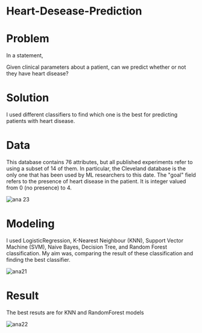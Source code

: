 # Heart-Desease-Prediction



# Problem

In a statement,

Given clinical parameters about a patient, can we predict whether or not they have heart disease?




# Solution

I used different classifiers to find which one is the best for predicting patients with heart disease.




# Data

This database contains 76 attributes, but all published experiments refer to using a subset of 14 of them. 
In particular, the Cleveland database is the only one that has been used by ML researchers to
this date. The "goal" field refers to the presence of heart disease in the patient. It is integer valued from 0 (no presence) to 4.

![ana 23](https://user-images.githubusercontent.com/33470542/81598443-4e392700-9395-11ea-9efe-3ac2f4bed93f.png)





# Modeling

I used LogisticRegression, K-Nearest Neighbour (KNN), Support Vector Machine (SVM), Naive Bayes, Decision Tree, and Random Forest 
classification. My aim was, comparing the result of these classification and finding the best classifier.

![ana21](https://user-images.githubusercontent.com/33470542/81598046-b3404d00-9394-11ea-9240-353b608244c7.png)



# Result

The best resuts are for KNN and RandomForest models

![ana22](https://user-images.githubusercontent.com/33470542/81598096-c6531d00-9394-11ea-920c-31d6df2fe171.png)
